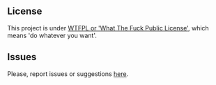 
## License

This project is under [WTFPL or 'What The Fuck Public License'](https://es.wikipedia.org/wiki/WTFPL), which means 'do whatever you want'.

## Issues

Please, report issues or suggestions [here](https://github.com/allnulled/mysql-generator-for-express/issues).